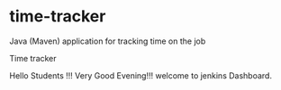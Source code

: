 # time-tracker
Java (Maven) application for tracking time on the job

Time tracker

Hello Students !!! Very Good Evening!!! welcome to jenkins Dashboard.
